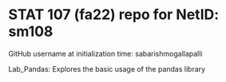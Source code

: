 # STAT 107 (fa22) repo for NetID: sm108

GitHub username at initialization time: sabarishmogallapalli

Lab_Pandas: Explores the basic usage of the pandas library
